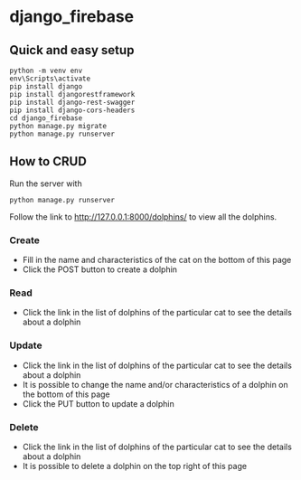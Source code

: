 # django_firebase

## Quick and easy setup

```
python -m venv env
env\Scripts\activate
pip install django
pip install djangorestframework
pip install django-rest-swagger
pip install django-cors-headers
cd django_firebase
python manage.py migrate
python manage.py runserver
```

## How to CRUD

Run the server with
```
python manage.py runserver
```

Follow the link to http://127.0.0.1:8000/dolphins/ to view all the dolphins.

### Create
* Fill in the name and characteristics of the cat on the bottom of this page
* Click the POST button to create a dolphin

### Read
* Click the link in the list of dolphins of the particular cat to see the details about a dolphin

### Update
* Click the link in the list of dolphins of the particular cat to see the details about a dolphin
* It is possible to change the name and/or characteristics of a dolphin on the bottom of this page
* Click the PUT button to update a dolphin

### Delete
* Click the link in the list of dolphins of the particular cat to see the details about a dolphin
* It is possible to delete a dolphin on the top right of this page
